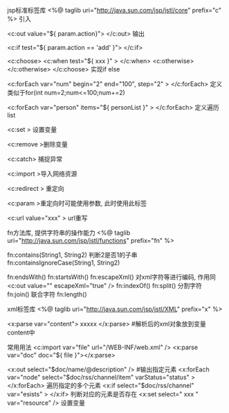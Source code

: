 jsp标准标签库
<%@ taglib uri="http://java.sun.com/jsp/jstl/core" prefix="c" %> 引入

<c:out value="${ param.action}"> </c:out>  输出

<c:if test="${ param.action == 'add' }"> </c:if>

<c:choose> <c:when test="${ xxx }" > </c:when> <c:otherwise> </c:otherwise> </c:choose> 实现if else

<c:forEach var="num" begin="2" end="100", step="2" > </c:forEach> 定义类似于for(int num=2;num<=100;num+=2)

<c:forEach var="person" items="${ personList }" > </c:forEach> 定义遍历list

<c:set > 设置变量

<c:remove >删除变量

<c:catch> 捕捉异常

<c:import >导入网络资源

<c:redirect > 重定向

<c:param >重定向时可能使用参数, 此时使用此标签

<c:url value="xxx" > url重写



fn方法库, 提供字符串的操作能力
<%@ taglib uri="http://java.sun.com/jsp/jstl/functions" prefix="fn" %>

fn:contains(String1, String2) 判断2是否1的子串
fn:containsIgnoreCase(String1, String2) 

fn:endsWith()
fn:startsWith()
fn:escapeXml() 对xml字符等进行编码, 作用同<c:out value="" escapeXml="true" />
fn:indexOf()
fn:split() 分割字符
fn:join() 联合字符
fn:length() 

xml标签库
<%@ taglib uri="http://java.sun.com/jsp/jstl/XML" prefix="x" %> 

<x:parse var="content"> xxxxx </x:parse> #解析后的xml对象放到变量content中

常用用法
<c:import var="file" url="/WEB-INF/web.xml" />
<x:parse var="doc" doc="${ file }"></x:parse>

<x:out select="$doc/name/@description" /> #输出指定元素
<x:forEach var="node" select="$doc/rss/channel/item" varStatus="status" > </x:forEach> 遍历指定的多个元素
<x:if select="$doc/rss/channel" var="esists" > </x:if> 判断对应的元素是否存在
<x:set select=" xxx " var="resource" /> 设置变量
